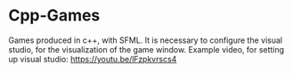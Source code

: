 # Cpp-Games
Games produced in c++, with SFML.
It is necessary to configure the visual studio, 
for the visualization of the game window.
Example video, for setting up visual studio: https://youtu.be/lFzpkvrscs4

